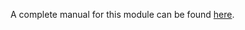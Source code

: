 A complete manual for this module can be found [here](http://ccrm.vims.edu/schismweb/CoSiNE_manual_ZG_v5.pdf).